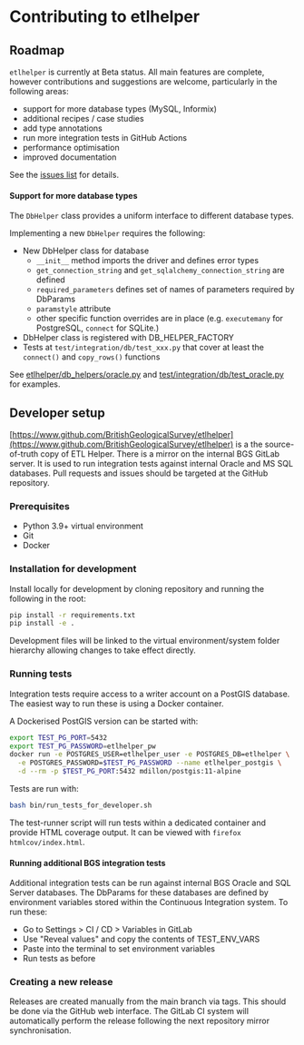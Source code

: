 # Contributing to etlhelper

## Roadmap

`etlhelper` is currently at Beta status.
All main features are complete, however contributions and suggestions are
welcome, particularly in the following areas:

+ support for more database types (MySQL, Informix)
+ additional recipes / case studies
+ add type annotations
+ run more integration tests in GitHub Actions
+ performance optimisation
+ improved documentation

See the [issues list](https://github.com/BritishGeologicalSurvey/etlhelper/issues) for details.

#### Support for more database types

The `DbHelper` class provides a uniform interface to different database types.

Implementing a new `DbHelper` requires the following:

+ New DbHelper class for database
  - `__init__` method imports the driver and defines error types
  - `get_connection_string` and `get_sqlalchemy_connection_string` are defined
  - `required_parameters` defines set of names of parameters required by DbParams
  - `paramstyle` attribute
  - other specific function overrides are in place (e.g. `executemany` for
    PostgreSQL, `connect` for SQLite.)
+ DbHelper class is registered with DB_HELPER_FACTORY
+ Tests at `test/integration/db/test_xxx.py` that cover at least the `connect()` and
  `copy_rows()` functions

See [etlhelper/db_helpers/oracle.py](etlhelper/db_helpers/oracle.py) and
[test/integration/db/test_oracle.py](test/integration/db/test_oracle.py) for examples.


## Developer setup

[https://www.github.com/BritishGeologicalSurvey/etlhelper](https://www.github.com/BritishGeologicalSurvey/etlhelper) is a the source-of-truth copy of ETL Helper.
There is a mirror on the internal BGS GitLab server.
It is used to run integration tests against internal Oracle and MS SQL
databases.
Pull requests and issues should be targeted at the GitHub repository.


### Prerequisites

+ Python 3.9+ virtual environment
+ Git
+ Docker


### Installation for development

Install locally for development by cloning repository and running the following
in the root:

```bash
pip install -r requirements.txt
pip install -e .
```

Development files will be linked to the virtual environment/system folder
hierarchy allowing changes to take effect directly.

### Running tests

Integration tests require access to a writer account on a PostGIS database.
The easiest way to run these is using a Docker container.

A Dockerised PostGIS version can be started with:

```bash
export TEST_PG_PORT=5432
export TEST_PG_PASSWORD=etlhelper_pw
docker run -e POSTGRES_USER=etlhelper_user -e POSTGRES_DB=etlhelper \
  -e POSTGRES_PASSWORD=$TEST_PG_PASSWORD --name etlhelper_postgis \
  -d --rm -p $TEST_PG_PORT:5432 mdillon/postgis:11-alpine
```

Tests are run with:

```bash
bash bin/run_tests_for_developer.sh
```

The test-runner script will run tests within a dedicated container and provide
HTML coverage output.  It can be viewed with `firefox htmlcov/index.html`.


#### Running additional BGS integration tests

Additional integration tests can be run against internal BGS Oracle and SQL Server
databases.
The DbParams for these databases are defined by environment variables stored
within the Continuous Integration system.
To run these:

+ Go to Settings > CI / CD > Variables in GitLab
+ Use "Reveal values" and copy the contents of TEST_ENV_VARS
+ Paste into the terminal to set environment variables
+ Run tests as before

### Creating a new release

Releases are created manually from the main branch via tags.
This should be done via the GitHub web interface.
The GitLab CI system will automatically perform the release following the next
repository mirror synchronisation.
